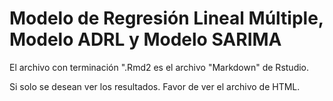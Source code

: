 # Modelo de Regresión Lineal Múltiple, Modelo ADRL y Modelo SARIMA

El archivo con terminación ".Rmd2 es el archivo "Markdown" de Rstudio.

Si solo se desean ver los resultados. Favor de ver el archivo de HTML.

